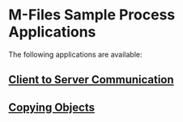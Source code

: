 # M-Files Sample Process Applications

The following applications are available:

## [Client to Server Communication](ClientToServerCode)

## [Copying Objects](CopyingObjects)
